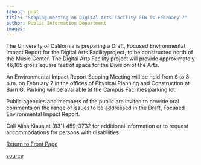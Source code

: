 ```yaml
---
layout: post
title: "Scoping meeting on Digital Arts Facility EIR is February 7"
author: Public Information Department
images:
---
```


The University of California is preparing a Draft, Focused Environmental Impact Report for the Digital Arts Facilityproject, to be constructed north of the Music Center. The Digital Arts Facility project will provide approximately 46,165 gross square feet of space for the Division of the Arts.

An Environmental Impact Report Scoping Meeting will be held from 6 to 8 p.m. on February 7 in the offices of Physical Planning and Construction at Barn G. Parking will be available at the Campus Facilities parking lot.

Public agencies and members of the public are invited to provide oral comments on the range of issues to be addressed in the Draft, Focused Environmental Impact Report.

Call Alisa Klaus at (831) 459-3732 for additional information or to request accommodations for persons with disabilities.

  

[Return to Front Page][1]

[1]: http://currents.ucsc.edu/

[source](http://www1.ucsc.edu/currents/04-05/02-07/brief-eir.asp "Permalink to brief-eir")
